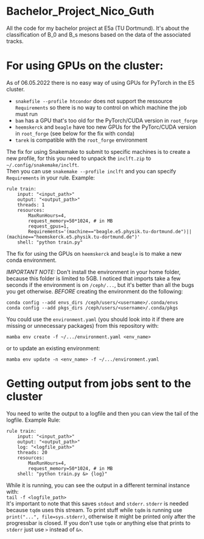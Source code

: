 # Bachelor_Project_Nico_Guth

All the code for my bachelor project at E5a (TU Dortmund). It's about the classification of B_0 and B_s mesons based on the data of the associated tracks.



# For using GPUs on the cluster:

As of 06.05.2022 there is no easy way of using GPUs for PyTorch in the E5 cluster.  
- `snakefile --profile htcondor` does not support the ressource `Requirements` so there is no way to control on which machine the job must run  
- `bam` has a GPU that's too old for the PyTorch/CUDA version in `root_forge`  
- `heemskerck` and `beagle` have too new GPUs for the PyTorc/CUDA version in `root_forge` (see below for the fix with conda) 
- `tarek` is compatible with the `root_forge` environment  

The fix for using Snakemake to submit to specific machines is to create a new profile, for this you need to unpack the `inclft.zip` to `~/.config/snakemake/inclft`.  
Then you can use `snakemake --profile inclft` and you can specify `Requirements` in your rule. Example:   
```
rule train:
    input: "<input_path>"
    output: "<output_path>"
    threads: 1
    resources:
        MaxRunHours=4,
        request_memory=50*1024, # in MB
        request_gpus=1,
        Requirements='(machine=="beagle.e5.physik.tu-dortmund.de")||(machine=="heemskerck.e5.physik.tu-dortmund.de")'
    shell: "python train.py"
```

The fix for using the GPUs on `heemskerck` and `beagle` is to make a new conda environment.

*IMPORTANT NOTE:* Don't install the environment in your home folder, because this folder is limited to 5GB. 
I noticed that imports take a few seconds if the environment is on `/ceph/...`, but it's better than all the bugs you get otherwise.
*BEFORE* creating the environment do the following:  
```
conda config --add envs_dirs /ceph/users/<username>/.conda/envs
conda config --add pkgs_dirs /ceph/users/<username>/.conda/pkgs
```  

You could use the `environment.yaml` (you should look into it if there are missing or unnecessary packages) from this repository with:  
```
mamba env create -f ~/.../environment.yaml <env_name>
```  
or to update an existing environment:  
```
mamba env update -n <env_name> -f ~/.../environment.yaml
```  

# Getting output from jobs sent to the cluster  

You need to write the output to a logfile and then you can view the tail of the logfile.
Example Rule:
```
rule train:
    input: "<input_path>"
    output: "<output_path>"
    log: "<logfile_path>"
    threads: 20
    resources:
        MaxRunHours=4,
        request_memory=50*1024, # in MB
    shell: "python train.py &> {log}"
```  
While it is running, you can see the output in a different terminal instance with:  
`tail -f <logfile_path>`  
It's important to note that this saves `stdout` and `stderr`. `stderr` is needed because `tqdm` uses this stream.
To print stuff while `tqdm` is running use `print("...", file=sys.stderr)`, otherwise it might be printed only after the progressbar is closed.
If you don't use `tqdm` or anything else that prints to `stderr` just use `>` instead of `&>`.
